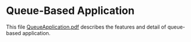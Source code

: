 # Queue-Based Application
This file [QueueApplication.pdf](https://github.com/user-attachments/files/21710208/QueueApplication.pdf) describes the features and detail of queue-based application.
